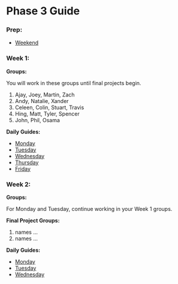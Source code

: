 # Phase 3 Guide

### Prep:
- [Weekend](phase-3-prep/weekend-prep.md)

### Week 1:

**Groups:**

You will work in these groups until final projects begin.

1. Ajay, Joey, Martin, Zach
2. Andy, Natalie, Xander
3. Celeen, Colin, Stuart, Travis
4. Hing, Matt, Tyler, Spencer
5. John, Phil, Osama

**Daily Guides:**

- [Monday](week-1/monday.md)
- [Tuesday](week-1/tuesday.md)
- [Wednesday](week-1/wednesday.md)
- [Thursday](week-1/thursday.md)
- [Friday](week-1/friday.md)

### Week 2:

**Groups:**

For Monday and Tuesday, continue working in your Week 1 groups.

**Final Project Groups:**

1. names ...
2. names ...

**Daily Guides:**

- [Monday](week-2/monday.md)
- [Tuesday](week-2/tuesday.md)
- [Wednesday](week-2/wednesday.md)

